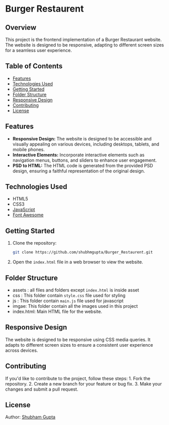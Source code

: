 # Burger Restaurent

## Overview

This project is the frontend implementation of a Burger Restaurant website. The website is designed to be responsive, adapting to different screen sizes for a seamless user experience.

## Table of Contents

- [Features](#features)
- [Technologies Used](#technologies-used)
- [Getting Started](#getting-started)
- [Folder Structure](#folder-structure)
- [Responsive Design](#responsive-design)
- [Contributing](#contributing)
- [License](#license)

## Features

- **Responsive Design:** The website is designed to be accessible and visually appealing on various devices, including desktops, tablets, and mobile phones.
- **Interactive Elements:** Incorporate interactive elements such as navigation menus, buttons, and sliders to enhance user engagement.
- **PSD to HTML:** The HTML code is generated from the provided PSD design, ensuring a faithful representation of the original design.

## Technologies Used

- HTML5
- CSS3
- [JavaScript](https://developer.mozilla.org/en-US/docs/Web/JavaScript)
- [Font Awesome](https://fontawesome.com/)

## Getting Started

1. Clone the repository:

   ```bash
   git clone https://github.com/shubhmgupta/Burger_Restaurent.git

1. Open the `index.html` file in a web browser to view the website.
## Folder Structure
- assets : all files and folders except `index.html` is inside asset
- css : This folder contain `style.css` file used for styling
- js : This folder contain `main.js` file used for javascript
- imgae: This folder contain all the images used in this project
- index.html: Main HTML file for the website.

## Responsive Design
The website is designed to be responsive using CSS media queries. It adapts to different screen sizes to ensure a consistent user experience across devices.

## Contributing
If you'd like to contribute to the project, follow these steps:
    1. Fork the repository.
    2. Create a new branch for your feature or bug fix.
    3. Make your changes and submit a pull request.

## License 
Author: [Shubham Gupta](https://github.com/shubhmgupta/)